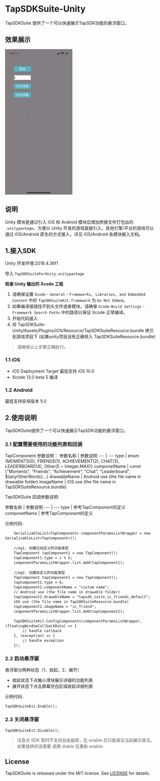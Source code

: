 # TapSDKSuite-Unity
TapSDKSuite 提供了一个可以快速展示TapSDK功能的悬浮窗口。
## 效果展示
<img src=./art/example.gif width=222 height=480 />

## 说明
Unity 模块是通过引入 iOS 和 Android 模块后增加桥接文件打包出的 `.unitypackage`，方便以 Unity 开发的游戏直接引入。其他引擎/平台的游戏可以通过 iOS/Android 原生的方式接入，详见 iOS/Android 各模块接入文档。

## 1.接入SDK
Unity 开发环境:2018.4.36f1

导入 `TapSDKSuiteForUnity.unitypackage`

**检查 Unity 输出的 Xcode 工程**

1. 请确保设置 `Xcode` - `General` - `Frameworks, Libraries, and Embedded Content` 中的 `TapSDKSuiteKit.framework` 为 `Do Not Embed`。
2. 如果编译报错找不到头文件或者模块，请确保 `Xcode`-`Build Settings` - `Framework Search Paths` 中的路径以保证 Xcode 正常编译。
3. 开始代码接入
4. 将 TapSDKSuite-Unity/Assets/Plugins/iOS/Resource/TapSDKSuiteResource.bundle 拷贝到游戏项目下 (如果unity项目没有正确导入 TapSDKSuiteResource.bundle)

> 请确保以上步骤正确执行。

### 1.1 iOS
- iOS Deployment Target 最低支持 iOS 10.0
- Xcode 13.0 beta 5 编译 

### 1.2 Android
最低支持安卓版本 5.0

## 2.使用说明
TapSDKSuite提供了一个可以快速展示TapSDK功能的悬浮窗口。

### 2.1 配置需要使用的功能列表和回调
TapComponent 参数说明：
<a name="参数说明"></a>
参数名称 | 参数说明 
--- | ---
type | enum {MOMENTS(0), FRIENDS(1), ACHIEVEMENT(2), CHAT(3), LEADERBOARD(4), Other(5 ~ Integer.MAX)}
componetName | const {"Moments", "Friends", "Achievement", "Chat", "Leaderboard", ${anyOtherWords}...}
drawableName | Android use (the file name in drawable folder)
imageName | iOS use (the file name in TapSDKSuiteResource.bundle)

TapSDKSuite 回调参数说明:

<a name="参数说明"></a>
参数名称 | 参数说明
--- | ---
type |  参考TapComponent的定义
componetName |  参考TapComponent的定义

示例代码:
```
    SerializableList<TapComponent> componentParamsListWrapper = new SerializableList<TapComponent>();
    
    //eg1. 创建已经定义的功能类型
    TapComponent tapComponent1 = new TapComponent();
    tapComponent1.type = i % 5;
    componentParamsListWrapper.list.Add(tapComponent1);

    //eg2. 创建自定义的功能类型
    TapComponent tapComponent2 = new TapComponent();
    tapComponent2.type = 6;
    tapComponent2.componentName = "custom name";
    // Android use (the file name in drawable folder)
    tapComponent2.drawableName = "tapsdk_suite_ic_friends_default";
    iOS use (the file name in TapSDKSuiteResource.bundle)
    tapComponent2.imageName = "ic_friend";
    componentParamsListWrapper.list.Add(tapComponent2);

    TapSDKSuiteKit.ConfigComponents(componentParamsListWrapper, (floatingWindowCallbackData) => {
        // handle callback
    }, (exception) => {
        // handle exception 
    });
```

### 2.2 启动悬浮窗
悬浮窗分两种状态（1、收起，2、展开）
- 收起状态下点触小滑块展示详细的功能列表
- 展开状态下点击屏幕空白区域收起详细列表

示例代码:
```
TapSDKSuiteKit.Enable();
```

### 2.3 关闭悬浮窗
```
TapSDKSuiteKit.Disable();
```

> 注意点
SDK 暂时不支持自由旋转，在 enable 后只能保证当前展示情况，如果旋转的话需要 调用 diable 后重新 enable.

## License
TapSDKSuite is released under the MIT license. See [LICENSE](LICENSE) for details.